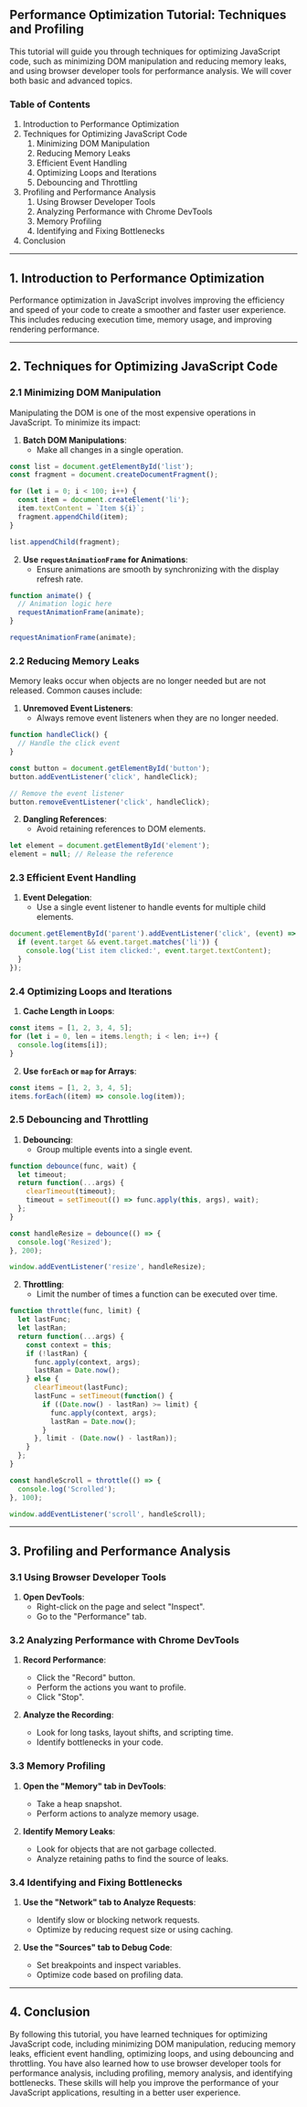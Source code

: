 ## Performance Optimization Tutorial: Techniques and Profiling

This tutorial will guide you through techniques for optimizing JavaScript code, such as minimizing DOM manipulation and reducing memory leaks, and using browser developer tools for performance analysis. We will cover both basic and advanced topics.

### Table of Contents

1. Introduction to Performance Optimization
2. Techniques for Optimizing JavaScript Code
    1. Minimizing DOM Manipulation
    2. Reducing Memory Leaks
    3. Efficient Event Handling
    4. Optimizing Loops and Iterations
    5. Debouncing and Throttling
3. Profiling and Performance Analysis
    1. Using Browser Developer Tools
    2. Analyzing Performance with Chrome DevTools
    3. Memory Profiling
    4. Identifying and Fixing Bottlenecks
4. Conclusion

---

## 1. Introduction to Performance Optimization

Performance optimization in JavaScript involves improving the efficiency and speed of your code to create a smoother and faster user experience. This includes reducing execution time, memory usage, and improving rendering performance.

---

## 2. Techniques for Optimizing JavaScript Code

### 2.1 Minimizing DOM Manipulation

Manipulating the DOM is one of the most expensive operations in JavaScript. To minimize its impact:

1. **Batch DOM Manipulations**:
   - Make all changes in a single operation.

```js
const list = document.getElementById('list');
const fragment = document.createDocumentFragment();

for (let i = 0; i < 100; i++) {
  const item = document.createElement('li');
  item.textContent = `Item ${i}`;
  fragment.appendChild(item);
}

list.appendChild(fragment);
```

2. **Use `requestAnimationFrame` for Animations**:
   - Ensure animations are smooth by synchronizing with the display refresh rate.

```js
function animate() {
  // Animation logic here
  requestAnimationFrame(animate);
}

requestAnimationFrame(animate);
```

### 2.2 Reducing Memory Leaks

Memory leaks occur when objects are no longer needed but are not released. Common causes include:

1. **Unremoved Event Listeners**:
   - Always remove event listeners when they are no longer needed.

```js
function handleClick() {
  // Handle the click event
}

const button = document.getElementById('button');
button.addEventListener('click', handleClick);

// Remove the event listener
button.removeEventListener('click', handleClick);
```

2. **Dangling References**:
   - Avoid retaining references to DOM elements.

```js
let element = document.getElementById('element');
element = null; // Release the reference
```

### 2.3 Efficient Event Handling

1. **Event Delegation**:
   - Use a single event listener to handle events for multiple child elements.

```js
document.getElementById('parent').addEventListener('click', (event) => {
  if (event.target && event.target.matches('li')) {
    console.log('List item clicked:', event.target.textContent);
  }
});
```

### 2.4 Optimizing Loops and Iterations

1. **Cache Length in Loops**:

```js
const items = [1, 2, 3, 4, 5];
for (let i = 0, len = items.length; i < len; i++) {
  console.log(items[i]);
}
```

2. **Use `forEach` or `map` for Arrays**:

```js
const items = [1, 2, 3, 4, 5];
items.forEach((item) => console.log(item));
```

### 2.5 Debouncing and Throttling

1. **Debouncing**:
   - Group multiple events into a single event.

```js
function debounce(func, wait) {
  let timeout;
  return function(...args) {
    clearTimeout(timeout);
    timeout = setTimeout(() => func.apply(this, args), wait);
  };
}

const handleResize = debounce(() => {
  console.log('Resized');
}, 200);

window.addEventListener('resize', handleResize);
```

2. **Throttling**:
   - Limit the number of times a function can be executed over time.

```js
function throttle(func, limit) {
  let lastFunc;
  let lastRan;
  return function(...args) {
    const context = this;
    if (!lastRan) {
      func.apply(context, args);
      lastRan = Date.now();
    } else {
      clearTimeout(lastFunc);
      lastFunc = setTimeout(function() {
        if ((Date.now() - lastRan) >= limit) {
          func.apply(context, args);
          lastRan = Date.now();
        }
      }, limit - (Date.now() - lastRan));
    }
  };
}

const handleScroll = throttle(() => {
  console.log('Scrolled');
}, 100);

window.addEventListener('scroll', handleScroll);
```

---

## 3. Profiling and Performance Analysis

### 3.1 Using Browser Developer Tools

1. **Open DevTools**:
   - Right-click on the page and select "Inspect".
   - Go to the "Performance" tab.

### 3.2 Analyzing Performance with Chrome DevTools

1. **Record Performance**:
   - Click the "Record" button.
   - Perform the actions you want to profile.
   - Click "Stop".

2. **Analyze the Recording**:
   - Look for long tasks, layout shifts, and scripting time.
   - Identify bottlenecks in your code.

### 3.3 Memory Profiling

1. **Open the "Memory" tab in DevTools**:
   - Take a heap snapshot.
   - Perform actions to analyze memory usage.

2. **Identify Memory Leaks**:
   - Look for objects that are not garbage collected.
   - Analyze retaining paths to find the source of leaks.

### 3.4 Identifying and Fixing Bottlenecks

1. **Use the "Network" tab to Analyze Requests**:
   - Identify slow or blocking network requests.
   - Optimize by reducing request size or using caching.

2. **Use the "Sources" tab to Debug Code**:
   - Set breakpoints and inspect variables.
   - Optimize code based on profiling data.

---

## 4. Conclusion

By following this tutorial, you have learned techniques for optimizing JavaScript code, including minimizing DOM manipulation, reducing memory leaks, efficient event handling, optimizing loops, and using debouncing and throttling. You have also learned how to use browser developer tools for performance analysis, including profiling, memory analysis, and identifying bottlenecks. These skills will help you improve the performance of your JavaScript applications, resulting in a better user experience.